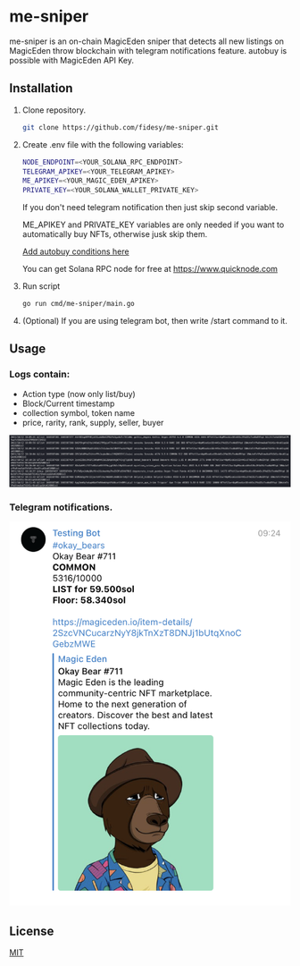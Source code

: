 # me-sniper

me-sniper is an on-chain MagicEden sniper that detects all new listings on MagicEden throw blockchain with telegram notifications feature. autobuy is possible with MagicEden API Key. 

## Installation

1. Clone repository.
    ```bash
    git clone https://github.com/fidesy/me-sniper.git
     ```
2. Create .env file with the following variables:

    ```bash
    NODE_ENDPOINT=<YOUR_SOLANA_RPC_ENDPOINT>
    TELEGRAM_APIKEY=<YOUR_TELEGRAM_APIKEY>
    ME_APIKEY=<YOUR_MAGIC_EDEN_APIKEY>
    PRIVATE_KEY=<YOUR_SOLANA_WALLET_PRIVATE_KEY>
    ```
    
    If you don't need telegram notification then just skip second variable.

    ME_APIKEY and PRIVATE_KEY variables are only needed if you want to automatically buy NFTs, otherwise jusk skip them.
    
    [Add autobuy conditions here](https://github.com/fidesy/me-sniper/blob/main/pkg/sniper/sniper.go#L99)

    You can get Solana RPC node for free at https://www.quicknode.com
3. Run script
    ```bash
    go run cmd/me-sniper/main.go
    ```
4. (Optional) If you are using telegram bot, then write /start command to it.
## Usage

### Logs contain:

* Action type (now only list/buy)
* Block/Current timestamp
* collection symbol, token name
* price, rarity, rank, supply, seller, buyer

![](./data/logs.png)


### Telegram notifications.

![](./data/telegram.png)

## License
[MIT](https://choosealicense.com/licenses/mit/)